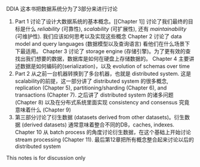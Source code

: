 DDIA
这本书把数据系统分为了3部分来进行讨论

1. Part 1 讨论了设计大数据系统的基本概念。[[Chapter 1]] 讨论了我们最终的目标是什么 *reliability* (可靠性), *scalability* (可扩展性), 还有 *maintainability* (可维护性). 我们应该如何思考以及实现这些概念 Chapter 2 讨论了 data model and query languages (数据模型以及查询语言) 看他们在什么场景下下最适用。 Chapter 3 讨论了 storage engine (存储引擎)。为了更有效的查找出我们想要的数据，数据库是如何在硬盘上存储数据的。 Chapter 4 主要讲述数据是如何编码的(serialization)，以及 evolution of schemas over time
2. Part 2 从之前一台机器转换到了多台机器，也就是 distributed system. 这是scalability的前提，这一部分讲了 distributed system 的很多概念, replication (Chapter 5), partitioning/sharding (Chapter 6), and transactions (Chapter 7). 之后讲了 distributed system 的诸多问题 (Chapter 8) 以及在分布式系统里面实现 consistency and consensus 究竟意味着什么 (Chapter 9)
3. 第三部分讨论了衍生数据 (datasets derived from other datasets)。衍生数据 (derived datasets) 通常意味着整合不同的DB，caches, indexes. Chapter 10 从 batch process 的角度讨论衍生数据，在这个基础上开始讨论 stream processing (Chapter 11). 最后第12章把所有概念整合起来讨论以后的 distributed system

This notes is for discussion only
